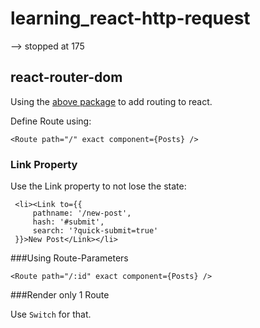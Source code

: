 # learning_react-http-request

--> stopped at 175

## react-router-dom

Using the  [above package](https://github.com/ReactTraining/react-router) to add routing to react.

Define Route using:

`<Route path="/" exact component={Posts} />`

### Link Property

Use the Link property to not lose the state:

```
 <li><Link to={{
     pathname: '/new-post',
     hash: '#submit',
     search: '?quick-submit=true'
 }}>New Post</Link></li>
```

###Using Route-Parameters

`<Route path="/:id" exact component={Posts} />`

###Render only 1 Route

Use `Switch` for that.


